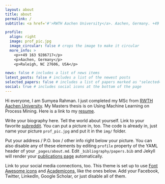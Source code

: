 ```yaml
---
layout: about
title: about
permalink: /
subtitle: <a href='#'>RWTH Aachen University</a>. Aachen, Germany. +49 163 9286717. Live your life to the fullest.

profile:
  align: right
  image: prof_pic.jpg
  image_circular: false # crops the image to make it circular
  more_info: >
    <p>+49 163 9286717</p>
    <p>Aachen, Germany</p>
    <p>Raleigh, NC 27606, USA</p>

news: false # includes a list of news items
latest_posts: false # includes a list of the newest posts
selected_papers: false # includes a list of papers marked as "selected={true}"
social: true # includes social icons at the bottom of the page
---
```


Hi everyone, I am Sumyea Rahman. I just completed my MSc from [RWTH Aachen University](https://www.rwth-aachen.de/). My Masters thesis is on Using Machine Learning on Process Mining. Here is a link to my [resume]().

Write your biography here. Tell the world about yourself. Link to your favorite [subreddit](http://reddit.com). You can put a picture in, too. The code is already in, just name your picture `prof_pic.jpg` and put it in the `img/` folder.

Put your address / P.O. box / other info right below your picture. You can also disable any of these elements by editing `profile` property of the YAML header of your `_pages/about.md`. Edit `_bibliography/papers.bib` and Jekyll will render your [publications page](/al-folio/publications/) automatically.

Link to your social media connections, too. This theme is set up to use [Font Awesome icons](https://fontawesome.com/) and [Academicons](https://jpswalsh.github.io/academicons/), like the ones below. Add your Facebook, Twitter, LinkedIn, Google Scholar, or just disable all of them.
